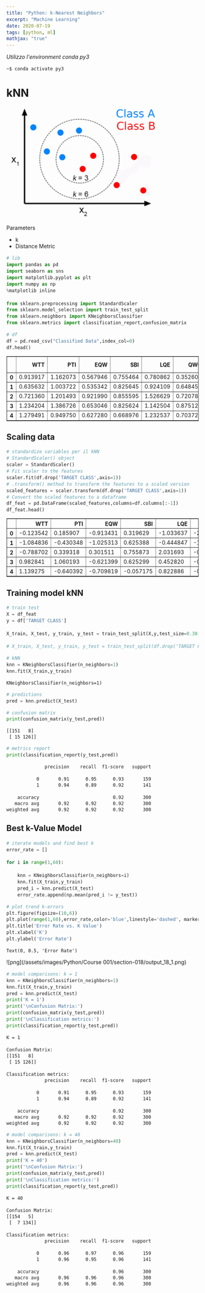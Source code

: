 ```yaml
---
title: "Python: k-Nearest Neighbors"
excerpt: "Machine Learning"
date: 2020-07-19
tags: [python, ml]
mathjax: "true"
---
```


*Utilizzo l'environment conda py3*  
```console
~$ conda activate py3
```


# kNN

<img src="/assets/images/Python/Course 001/section-018/001-kNN.png" width="400">

Parameters
* k
* Distance Metric


```python
# lib
import pandas as pd
import seaborn as sns
import matplotlib.pyplot as plt
import numpy as np
%matplotlib inline

from sklearn.preprocessing import StandardScaler
from sklearn.model_selection import train_test_split
from sklearn.neighbors import KNeighborsClassifier
from sklearn.metrics import classification_report,confusion_matrix
```


```python
# df
df = pd.read_csv("Classified Data",index_col=0)
df.head()
```




<div>
<style scoped>
    .dataframe tbody tr th:only-of-type {
        vertical-align: middle;
    }

    .dataframe tbody tr th {
        vertical-align: top;
    }

    .dataframe thead th {
        text-align: right;
    }
</style>
<table border="1" class="dataframe">
  <thead>
    <tr style="text-align: right;">
      <th></th>
      <th>WTT</th>
      <th>PTI</th>
      <th>EQW</th>
      <th>SBI</th>
      <th>LQE</th>
      <th>QWG</th>
      <th>FDJ</th>
      <th>PJF</th>
      <th>HQE</th>
      <th>NXJ</th>
      <th>TARGET CLASS</th>
    </tr>
  </thead>
  <tbody>
    <tr>
      <th>0</th>
      <td>0.913917</td>
      <td>1.162073</td>
      <td>0.567946</td>
      <td>0.755464</td>
      <td>0.780862</td>
      <td>0.352608</td>
      <td>0.759697</td>
      <td>0.643798</td>
      <td>0.879422</td>
      <td>1.231409</td>
      <td>1</td>
    </tr>
    <tr>
      <th>1</th>
      <td>0.635632</td>
      <td>1.003722</td>
      <td>0.535342</td>
      <td>0.825645</td>
      <td>0.924109</td>
      <td>0.648450</td>
      <td>0.675334</td>
      <td>1.013546</td>
      <td>0.621552</td>
      <td>1.492702</td>
      <td>0</td>
    </tr>
    <tr>
      <th>2</th>
      <td>0.721360</td>
      <td>1.201493</td>
      <td>0.921990</td>
      <td>0.855595</td>
      <td>1.526629</td>
      <td>0.720781</td>
      <td>1.626351</td>
      <td>1.154483</td>
      <td>0.957877</td>
      <td>1.285597</td>
      <td>0</td>
    </tr>
    <tr>
      <th>3</th>
      <td>1.234204</td>
      <td>1.386726</td>
      <td>0.653046</td>
      <td>0.825624</td>
      <td>1.142504</td>
      <td>0.875128</td>
      <td>1.409708</td>
      <td>1.380003</td>
      <td>1.522692</td>
      <td>1.153093</td>
      <td>1</td>
    </tr>
    <tr>
      <th>4</th>
      <td>1.279491</td>
      <td>0.949750</td>
      <td>0.627280</td>
      <td>0.668976</td>
      <td>1.232537</td>
      <td>0.703727</td>
      <td>1.115596</td>
      <td>0.646691</td>
      <td>1.463812</td>
      <td>1.419167</td>
      <td>1</td>
    </tr>
  </tbody>
</table>
</div>



## Scaling data


```python
# standardize variables per il kNN
# StandardScaler() object
scaler = StandardScaler()
# Fit scaler to the features
scaler.fit(df.drop('TARGET CLASS',axis=1))
# .transform() method to transform the features to a scaled version
scaled_features = scaler.transform(df.drop('TARGET CLASS',axis=1))
# Convert the scaled features to a dataframe
df_feat = pd.DataFrame(scaled_features,columns=df.columns[:-1])
df_feat.head()
```




<div>
<style scoped>
    .dataframe tbody tr th:only-of-type {
        vertical-align: middle;
    }

    .dataframe tbody tr th {
        vertical-align: top;
    }

    .dataframe thead th {
        text-align: right;
    }
</style>
<table border="1" class="dataframe">
  <thead>
    <tr style="text-align: right;">
      <th></th>
      <th>WTT</th>
      <th>PTI</th>
      <th>EQW</th>
      <th>SBI</th>
      <th>LQE</th>
      <th>QWG</th>
      <th>FDJ</th>
      <th>PJF</th>
      <th>HQE</th>
      <th>NXJ</th>
    </tr>
  </thead>
  <tbody>
    <tr>
      <th>0</th>
      <td>-0.123542</td>
      <td>0.185907</td>
      <td>-0.913431</td>
      <td>0.319629</td>
      <td>-1.033637</td>
      <td>-2.308375</td>
      <td>-0.798951</td>
      <td>-1.482368</td>
      <td>-0.949719</td>
      <td>-0.643314</td>
    </tr>
    <tr>
      <th>1</th>
      <td>-1.084836</td>
      <td>-0.430348</td>
      <td>-1.025313</td>
      <td>0.625388</td>
      <td>-0.444847</td>
      <td>-1.152706</td>
      <td>-1.129797</td>
      <td>-0.202240</td>
      <td>-1.828051</td>
      <td>0.636759</td>
    </tr>
    <tr>
      <th>2</th>
      <td>-0.788702</td>
      <td>0.339318</td>
      <td>0.301511</td>
      <td>0.755873</td>
      <td>2.031693</td>
      <td>-0.870156</td>
      <td>2.599818</td>
      <td>0.285707</td>
      <td>-0.682494</td>
      <td>-0.377850</td>
    </tr>
    <tr>
      <th>3</th>
      <td>0.982841</td>
      <td>1.060193</td>
      <td>-0.621399</td>
      <td>0.625299</td>
      <td>0.452820</td>
      <td>-0.267220</td>
      <td>1.750208</td>
      <td>1.066491</td>
      <td>1.241325</td>
      <td>-1.026987</td>
    </tr>
    <tr>
      <th>4</th>
      <td>1.139275</td>
      <td>-0.640392</td>
      <td>-0.709819</td>
      <td>-0.057175</td>
      <td>0.822886</td>
      <td>-0.936773</td>
      <td>0.596782</td>
      <td>-1.472352</td>
      <td>1.040772</td>
      <td>0.276510</td>
    </tr>
  </tbody>
</table>
</div>



## Training model kNN


```python
# train test
X = df_feat
y = df['TARGET CLASS']

X_train, X_test, y_train, y_test = train_test_split(X,y,test_size=0.30,random_state=101)

# X_train, X_test, y_train, y_test = train_test_split(df.drop('TARGET CLASS',axis=1),df['TARGET CLASS'],test_size=0.30,random_state=101)
```


```python
# kNN
knn = KNeighborsClassifier(n_neighbors=1)
knn.fit(X_train,y_train)
```




    KNeighborsClassifier(n_neighbors=1)




```python
# predictions
pred = knn.predict(X_test)
```


```python
# confusion matrix
print(confusion_matrix(y_test,pred))
```

    [[151   8]
     [ 15 126]]



```python
# metrics report
print(classification_report(y_test,pred))
```

                  precision    recall  f1-score   support
    
               0       0.91      0.95      0.93       159
               1       0.94      0.89      0.92       141
    
        accuracy                           0.92       300
       macro avg       0.92      0.92      0.92       300
    weighted avg       0.92      0.92      0.92       300
    


## Best k-Value Model


```python
# iterate models and find best k
error_rate = []

for i in range(1,60):
    
    knn = KNeighborsClassifier(n_neighbors=i)
    knn.fit(X_train,y_train)
    pred_i = knn.predict(X_test)
    error_rate.append(np.mean(pred_i != y_test))
```


```python
# plot trend k-errors
plt.figure(figsize=(10,6))
plt.plot(range(1,60),error_rate,color='blue',linestyle='dashed', marker='o',markerfacecolor='red', markersize=10)
plt.title('Error Rate vs. K Value')
plt.xlabel('K')
plt.ylabel('Error Rate')
```




    Text(0, 0.5, 'Error Rate')




![png](/assets/images/Python/Course 001/section-018/output_18_1.png)



```python
# model comparisons: k = 1
knn = KNeighborsClassifier(n_neighbors=1)
knn.fit(X_train,y_train)
pred = knn.predict(X_test)
print('K = 1')
print('\nConfusion Matrix:')
print(confusion_matrix(y_test,pred))
print('\nClassification metrics:')
print(classification_report(y_test,pred))
```

    K = 1
    
    Confusion Matrix:
    [[151   8]
     [ 15 126]]
    
    Classification metrics:
                  precision    recall  f1-score   support
    
               0       0.91      0.95      0.93       159
               1       0.94      0.89      0.92       141
    
        accuracy                           0.92       300
       macro avg       0.92      0.92      0.92       300
    weighted avg       0.92      0.92      0.92       300
    



```python
# model comparisons: k = 40
knn = KNeighborsClassifier(n_neighbors=40)
knn.fit(X_train,y_train)
pred = knn.predict(X_test)
print('K = 40')
print('\nConfusion Matrix:')
print(confusion_matrix(y_test,pred))
print('\nClassification metrics:')
print(classification_report(y_test,pred))
```

    K = 40
    
    Confusion Matrix:
    [[154   5]
     [  7 134]]
    
    Classification metrics:
                  precision    recall  f1-score   support
    
               0       0.96      0.97      0.96       159
               1       0.96      0.95      0.96       141
    
        accuracy                           0.96       300
       macro avg       0.96      0.96      0.96       300
    weighted avg       0.96      0.96      0.96       300
    


